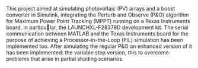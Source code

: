 This project aimed at simulating photovoltaic (PV) arrays and a boost
converter in Simulink, integrating the Perturb and Observe (P&O) algorithm for
Maximum Power Point Tracking (MPPT) running on a Texas Instruments board, in particular, the LAUNCHXL-F28379D development kit.  The serial communication between MATLAB and the Texas Instruments board for the purpose of achieving a Processor-in-the-Loop (PiL) simulation has been implemented too.
After simulating the regular P&O an enhanced version of it has been implemented: the variable step version, this to overcome problems that arise in partial shading scenarios.
